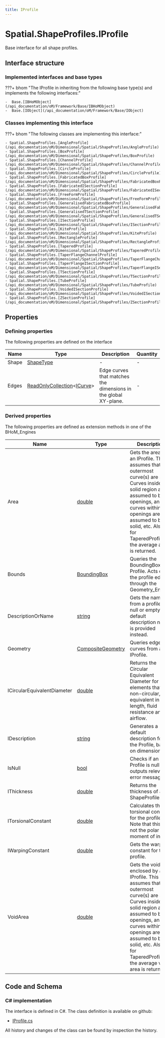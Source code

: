 ```yaml
---
title: IProfile
---
```


# Spatial.ShapeProfiles.IProfile

Base interface for all shape profiles.

## Interface structure

### Implemented interfaces and base types

???+ bhom "The IProfile in inheriting from the following base type(s) and implements the following interfaces:"

    -  Base.[IBHoMObject](/api_documentation/oM/Framework/Base/IBHoMObject)
    -  Base.[IObject](/api_documentation/oM/Framework/Base/IObject)


### Classes implementing this interface

???+ bhom "The following classes are implementing this interface:"

    - Spatial.ShapeProfiles.[AngleProfile](/api_documentation/oM/Dimensional/Spatial/ShapeProfiles/AngleProfile)
    - Spatial.ShapeProfiles.[BoxProfile](/api_documentation/oM/Dimensional/Spatial/ShapeProfiles/BoxProfile)
    - Spatial.ShapeProfiles.[ChannelProfile](/api_documentation/oM/Dimensional/Spatial/ShapeProfiles/ChannelProfile)
    - Spatial.ShapeProfiles.[CircleProfile](/api_documentation/oM/Dimensional/Spatial/ShapeProfiles/CircleProfile)
    - Spatial.ShapeProfiles.[FabricatedBoxProfile](/api_documentation/oM/Dimensional/Spatial/ShapeProfiles/FabricatedBoxProfile)
    - Spatial.ShapeProfiles.[FabricatedISectionProfile](/api_documentation/oM/Dimensional/Spatial/ShapeProfiles/FabricatedISectionProfile)
    - Spatial.ShapeProfiles.[FreeFormProfile](/api_documentation/oM/Dimensional/Spatial/ShapeProfiles/FreeFormProfile)
    - Spatial.ShapeProfiles.[GeneralisedFabricatedBoxProfile](/api_documentation/oM/Dimensional/Spatial/ShapeProfiles/GeneralisedFabricatedBoxProfile)
    - Spatial.ShapeProfiles.[GeneralisedTSectionProfile](/api_documentation/oM/Dimensional/Spatial/ShapeProfiles/GeneralisedTSectionProfile)
    - Spatial.ShapeProfiles.[ISectionProfile](/api_documentation/oM/Dimensional/Spatial/ShapeProfiles/ISectionProfile)
    - Spatial.ShapeProfiles.[KiteProfile](/api_documentation/oM/Dimensional/Spatial/ShapeProfiles/KiteProfile)
    - Spatial.ShapeProfiles.[RectangleProfile](/api_documentation/oM/Dimensional/Spatial/ShapeProfiles/RectangleProfile)
    - Spatial.ShapeProfiles.[TaperedProfile](/api_documentation/oM/Dimensional/Spatial/ShapeProfiles/TaperedProfile)
    - Spatial.ShapeProfiles.[TaperFlangeChannelProfile](/api_documentation/oM/Dimensional/Spatial/ShapeProfiles/TaperFlangeChannelProfile)
    - Spatial.ShapeProfiles.[TaperFlangeISectionProfile](/api_documentation/oM/Dimensional/Spatial/ShapeProfiles/TaperFlangeISectionProfile)
    - Spatial.ShapeProfiles.[TSectionProfile](/api_documentation/oM/Dimensional/Spatial/ShapeProfiles/TSectionProfile)
    - Spatial.ShapeProfiles.[TubeProfile](/api_documentation/oM/Dimensional/Spatial/ShapeProfiles/TubeProfile)
    - Spatial.ShapeProfiles.[VoidedISectionProfile](/api_documentation/oM/Dimensional/Spatial/ShapeProfiles/VoidedISectionProfile)
    - Spatial.ShapeProfiles.[ZSectionProfile](/api_documentation/oM/Dimensional/Spatial/ShapeProfiles/ZSectionProfile)


## Properties



### Defining properties

The following properties are defined on the interface

| Name             | Type             | Description      | Quantity         |
|------------------|------------------|------------------|------------------|
| Shape | [ShapeType](/api_documentation/oM/Dimensional/Spatial/ShapeProfiles/ShapeType) | - | - |
| Edges | [ReadOnlyCollection](https://learn.microsoft.com/en-us/dotnet/api/System.Collections.ObjectModel.ReadOnlyCollection-1?view=netstandard-2.0)&lt;[ICurve](/api_documentation/oM/Dimensional/Geometry/ICurve)&gt; | Edge curves that matches the dimensions in the global XY-plane. | - |


### Derived properties

The following properties are defined as extension methods in one of the BHoM_Engines

| Name             | Type             | Description      | Quantity         | Engine           |
|------------------|------------------|------------------|------------------|------------------|
| Area | [double](https://learn.microsoft.com/en-us/dotnet/api/System.Double?view=netstandard-2.0) | Gets the area of an IProfile. This assumes that the outermost curve(s) are solid. Curves inside a solid region are assumed to be openings, and curves within openings are assumed to be solid, etc. Also, for TaperedProfiles, the average area is returned. | [Area](/api_documentation/oM/Dimensional/Quantities/Attributes/Area) [m²] | Spatial_Engine |
| Bounds | [BoundingBox](/api_documentation/oM/Dimensional/Geometry/BoundingBox) | Queries the BoundingBox of a Profile. Acts on the profile edges through the Geometry_Engine. | - | Spatial_Engine |
| DescriptionOrName | [string](https://learn.microsoft.com/en-us/dotnet/api/System.String?view=netstandard-2.0) | Gets the name from a profile. If null or empty, a default description name is provided instead. | - | Structure_Engine |
| Geometry | [CompositeGeometry](/api_documentation/oM/Dimensional/Geometry/CompositeGeometry) | Queries edge curves from an IProfile. | - | Spatial_Engine |
| ICircularEquivalentDiameter | [double](https://learn.microsoft.com/en-us/dotnet/api/System.Double?view=netstandard-2.0) | Returns the Circular Equivalent Diameter for elements that are non-circular, equivalent in length, fluid resistance and airflow. | - | MEP_Engine |
| IDescription | [string](https://learn.microsoft.com/en-us/dotnet/api/System.String?view=netstandard-2.0) | Generates a default description for the Profile, based on dimensions. | - | Structure_Engine |
| IsNull | [bool](https://learn.microsoft.com/en-us/dotnet/api/System.Boolean?view=netstandard-2.0) | Checks if an Profile is null and outputs relevant error message. | - | Spatial_Engine |
| IThickness | [double](https://learn.microsoft.com/en-us/dotnet/api/System.Double?view=netstandard-2.0) | Returns the thickness of a ShapeProfile. | [Length](/api_documentation/oM/Dimensional/Quantities/Attributes/Length) [m] | Spatial_Engine |
| ITorsionalConstant | [double](https://learn.microsoft.com/en-us/dotnet/api/System.Double?view=netstandard-2.0) | Calculates the torsional constant for the profile. Note that this is not the polar moment of inertia. | [TorsionConstant](/api_documentation/oM/Dimensional/Quantities/Attributes/TorsionConstant) [m⁴] | Structure_Engine |
| IWarpingConstant | [double](https://learn.microsoft.com/en-us/dotnet/api/System.Double?view=netstandard-2.0) | Gets the warping constant for the profile. | [WarpingConstant](/api_documentation/oM/Dimensional/Quantities/Attributes/WarpingConstant) [m⁶] | Structure_Engine |
| VoidArea | [double](https://learn.microsoft.com/en-us/dotnet/api/System.Double?view=netstandard-2.0) | Gets the void area enclosed by an IProfile. This assumes that the outermost curve(s) are solid. Curves inside a solid region are assumed to be openings, and curves within openings are assumed to be solid, etc. Also, for TaperedProfiles, the average void area is returned. | [Area](/api_documentation/oM/Dimensional/Quantities/Attributes/Area) [m²] | Spatial_Engine |


## Code and Schema

### C# implementation

The interface is defined in C#. The class definition is available on github:

- [IProfile.cs](https://github.com/BHoM/BHoM/blob/develop/Spatial_oM/ShapeProfiles\IProfile.cs)

All history and changes of the class can be found by inspection the history.
